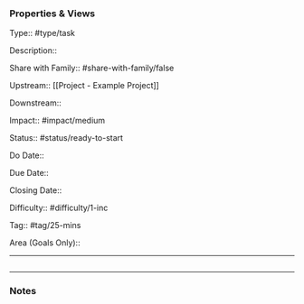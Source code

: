### Properties & Views

Type:: #type/task

Description::

Share with Family:: #share-with-family/false

Upstream:: [[Project - Example Project]]

Downstream:: 

Impact:: #impact/medium

Status:: #status/ready-to-start

Do Date::

Due Date::

Closing Date::

Difficulty:: #difficulty/1-inc 

Tag:: #tag/25-mins 

Area (Goals Only)::

---

```dataview
```

---

### Notes